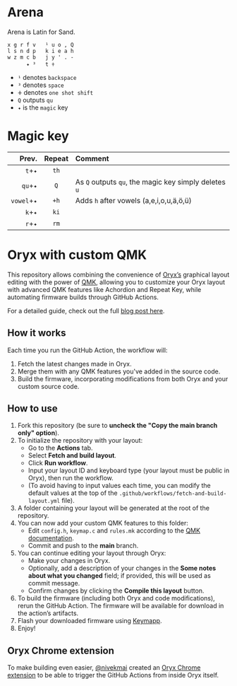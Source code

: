 # Arena

Arena is Latin for Sand. 

```
x g r f v   ¹ u o , Q
l s n d p   k i e a h
w z m c b   j y ' . -
      ✦ ³   t 𐠒
```
- `¹` denotes `backspace`
- `³` denotes `space`
- `ⵜ` denotes `one shot shift`
- `Q` outputs `qu`
- `✦` is the `magic` key

# Magic key

| Prev. | Repeat | Comment |
| ---: | :---: | :--- |
| `t`+`✦` | `th` |  |
| `qu`+`✦` | `Q` | As `Q` outputs `qu`, the magic key simply deletes `u` |
| `vowel`+`✦` | `+h` | Adds `h` after vowels (a,e,i,o,u,ä,ö,ü) |
| `k`+`✦` | `ki` |  |
| `r`+`✦` | `rm` |  |

# Oryx with custom QMK

This repository allows combining the convenience of [Oryx’s](https://www.zsa.io/oryx) graphical layout editing with the power of [QMK](https://qmk.fm), allowing you to customize your Oryx layout with advanced QMK features like Achordion and Repeat Key, while automating firmware builds through GitHub Actions.

For a detailed guide, check out the full [blog post here](https://blog.zsa.io/oryx-custom-qmk-features).

## How it works

Each time you run the GitHub Action, the workflow will:
1. Fetch the latest changes made in Oryx.
2. Merge them with any QMK features you've added in the source code.
3. Build the firmware, incorporating modifications from both Oryx and your custom source code.

## How to use

1. Fork this repository (be sure to **uncheck the "Copy the main branch only" option**).
2. To initialize the repository with your layout:
   - Go to the **Actions** tab.
   - Select **Fetch and build layout**.
   - Click **Run workflow**.
   - Input your layout ID and keyboard type (your layout must be public in Oryx), then run the workflow.
   - (To avoid having to input values each time, you can modify the default values at the top of the `.github/workflows/fetch-and-build-layout.yml` file).
3. A folder containing your layout will be generated at the root of the repository.
4. You can now add your custom QMK features to this folder:
   - Edit `config.h`, `keymap.c` and `rules.mk` according to the [QMK documentation](https://github.com/qmk/qmk_firmware/tree/master/docs/features).
   - Commit and push to the **main** branch.
5. You can continue editing your layout through Oryx:
   - Make your changes in Oryx. 
   - Optionally, add a description of your changes in the **Some notes about what you changed** field; if provided, this will be used as commit message.
   - Confirm changes by clicking the **Compile this layout** button.
6. To build the firmware (including both Oryx and code modifications), rerun the GitHub Action. The firmware will be available for download in the action’s artifacts.
7. Flash your downloaded firmware using [Keymapp](https://www.zsa.io/flash#flash-keymap).
8. Enjoy!

## Oryx Chrome extension

To make building even easier, [@nivekmai](https://github.com/nivekmai) created an [Oryx Chrome extension](https://chromewebstore.google.com/detail/oryx-extension/bocjciklgnhkejkdfilcikhjfbmbcjal) to be able to trigger the GitHub Actions from inside Oryx itself.
